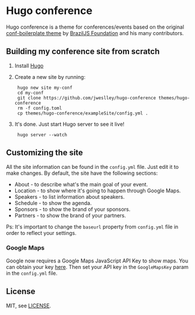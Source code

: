 # Hugo conference

Hugo conference is a theme for conferences/events based on the original [conf-boilerplate theme](https://github.com/braziljs/conf-boilerplate/) by [BrazilJS Foundation](http://braziljs.org/) and his many contributors.

## Building my conference site from scratch

1. Install [Hugo](https://gohugo.io)
2. Create a new site by running:

        hugo new site my-conf
        cd my-conf
        git clone https://github.com/jweslley/hugo-conference themes/hugo-conference
        rm -f config.toml
        cp themes/hugo-conference/exampleSite/config.yml .

3. It's done. Just start Hugo server to see it live!

        hugo server --watch


## Customizing the site

All the site information can be found in the `config.yml` file. Just edit it to make changes.
By default, the site have the following sections:

- About - to describe what's the main goal of your event.
- Location - to show where it's going to happen through Google Maps.
- Speakers - to list information about speakers.
- Schedule - to show the agenda.
- Sponsors - to show the brand of your sponsors.
- Partners - to show the brand of your partners.

Ps: It's important to change the `baseurl` property from `config.yml` file in order to reflect your settings.

### Google Maps

Google now requires a Google Maps JavaScript API Key to show maps. You can obtain your key [here](https://developers.google.com/maps/documentation/javascript/get-api-key). Then set your API key in the `GoogleMapsKey` param in the `config.yml` file.

## License

MIT, see [LICENSE](https://github.com/jweslley/hugo-conference/blob/master/LICENSE).
